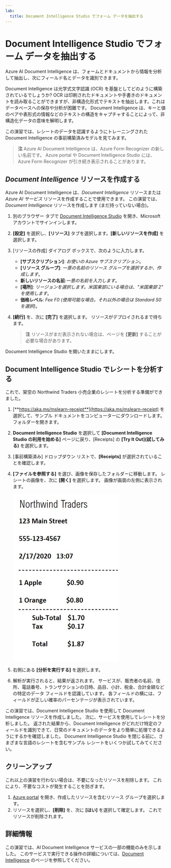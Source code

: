 ```yaml
---
lab:
  title: Document Intelligence Studio でフォーム データを抽出する
---
```


# Document Intelligence Studio でフォーム データを抽出する

Azure AI Document Intelligence は、フォームとドキュメントから情報を分析して抽出し、次にフィールド名とデータを識別できます。 

Document Intelligence は光学式文字認識 (OCR) を基盤としてどのように構築されているでしょうか? OCR は印刷されたドキュメントや手書きのドキュメントを読み取ることができますが、非構造化形式でテキストを抽出します。これはデータベースへの保存や分析が困難です。 Document Intelligence は、キーと値のペアや表形式の情報などのテキストの構造をキャプチャすることによって、非構造化データの意味を解明します。 

この演習では、レシートのデータを認識するようにトレーニングされた Document Intelligence の事前構築済みモデルを見てみます。 

> **注** Azure AI Document Intelligence は、Azure Form Recognizer の新しい名前です。 Azure portal や Document Intelligence Studio には、Azure Form Recognizer が引き続き表示されることがあります。

## *Document Intelligence* リソースを作成する

Azure AI Document Intelligence は、*Document Intelligence* リソースまたは *Azure AI サービス* リソースを作成することで使用できます。 この演習では、*Document Intelligence* リソースを作成します (まだ持っていない場合)。

1. 別のブラウザー タブで [Document Intelligence Studio](https://formrecognizer.appliedai.azure.com/studio) を開き、Microsoft アカウントでサインインします。
1. **[設定]** を選択し、**[リソース]** タブを選択します。**[新しいリソースを作成]** を選択します。
1. [リソースの作成] ダイアログ ボックスで、次のように入力します。
    - **[サブスクリプション]**: *お使いの Azure サブスクリプション*。
    - **[リソース グループ]**: *一意の名前のリソース グループを選択するか、作成します*。
    - **新しいリソースの名前**:*一意の名前を入力します*。
    - **[場所]**: *リージョンを選択します。米国東部にいる場合は、"米国東部 2" を使用します*。
    - **価格レベル**: *Fee F0 (使用可能な場合。それ以外の場合は Standard S0 を選択)*。
1. **[続行]** を、次に **[完了]** を選択します。 リソースがデプロイされるまで待ちます。

    >**注** リソースがまだ表示されない場合は、ページを **[更新]** することが必要な場合があります。

Document Intelligence Studio を開いたままにします。

## Document Intelligence Studio でレシートを分析する

これで、架空の Northwind Traders 小売企業のレシートを分析する準備ができました。

1. [**https://aka.ms/mslearn-receipt**](https://aka.ms/mslearn-receipt) を選択して、サンプル ドキュメントをコンピューターにダウンロードします。  フォルダーを開きます。 
1. **Document Intelligence Studio** を選択して **[Document Intelligence Studio の利用を始める]** ページに戻り、[Receipts] の **[Try It Out]\(試してみる\)** を選択します。
1. [事前構築済み] ドロップダウン リストで、**[Receipts]** が選択されていることを確認します。
1. **[ファイルを参照する]** を選び、画像を保存したフォルダーに移動します。 レシートの画像を、次に **[開く]** を選択します。 画像が画面の左側に表示されます。

    ![northwind レシートのスクリーンショット。](media/document-intelligence/receipt.jpg)

1. 右側にある **[分析を実行する]** を選択します。
1. 解析が実行されると、結果が返されます。 サービスが、販売者の名前、住所、電話番号、トランザクションの日時、品目、小計、税金、合計金額などの特定のデータ フィールドを認識しています。 各フィールドの横には、フィールドが正しい確率のパーセンテージが表示されています。

この演習では、Document Intelligence Studio を使用して Document Intelligence リソースを作成しました。 次に、サービスを使用してレシートを分析しました。 返された結果から、Document Intelligence がどれだけ特定のフィールドを識別できて、日常のドキュメントのデータをより簡単に処理できるようにするかを確認しました。 Document Intelligence Studio を閉じる前に、さまざまな言語のレシートを含むサンプル レシートをいくつか試してみてください。

## クリーンアップ

これ以上の演習を行わない場合は、不要になったリソースを削除します。 これにより、不要なコストが発生することを防ぎます。

1. [Azure portal]( https://portal.azure.com) を開き、作成したリソースを含むリソース グループを選択します。
1. リソースを選択し、**[削除]** を、次に **[はい]** を選択して確定します。 これでリソースが削除されます。

## 詳細情報

この演習では、AI Document Intelligence サービスの一部の機能のみを示しました。 このサービスで実行できる操作の詳細については、[Document Intelligence](https://learn.microsoft.com/azure/ai-services/document-intelligence/overview?view=doc-intel-3.1.0) のページを参照してください。
